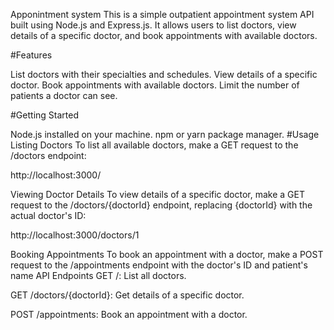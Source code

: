  Apponintment system
This is a simple outpatient appointment system API built using Node.js and Express.js. It allows users to list doctors, view details of a specific doctor, and book appointments with available doctors.

#Features

List doctors with their specialties and schedules. View details of a specific doctor. Book appointments with available doctors. Limit the number of patients a doctor can see.

#Getting Started

Node.js installed on your machine. npm or yarn package manager. #Usage Listing Doctors To list all available doctors, make a GET request to the /doctors endpoint:

http://localhost:3000/

Viewing Doctor Details To view details of a specific doctor, make a GET request to the /doctors/{doctorId} endpoint, replacing {doctorId} with the actual doctor's ID:

http://localhost:3000/doctors/1

Booking Appointments To book an appointment with a doctor, make a POST request to the /appointments endpoint with the doctor's ID and patient's name API Endpoints GET /: List all doctors.

GET /doctors/{doctorId}: Get details of a specific doctor.

POST /appointments: Book an appointment with a doctor.
